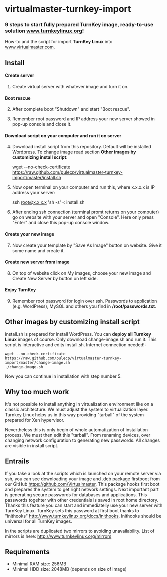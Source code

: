 # virtualmaster-turnkey-import

### 9 steps to start fully prepared TurnKey image, ready-to-use solution www.turnkeylinux.org!

How-to and the script for import **TurnKey Linux** into www.virtualmaster.com. 

## Install

#### Create server
1) Create virtual server with whatever image and turn it on.
#### Boot rescue
2) After complete boot "Shutdown" and start "Boot rescue".

3) Remember root password and IP address your new server showed in pop-up console and close it.
#### Download script on your computer and run it on server
4) Download install script from this repository. Default will be installed Wordpress. To change image read section **Other images by customizing install script**:

    wget --no-check-certificate https://raw.github.com/pulecp/virtualmaster-turnkey-import/master/install.sh

5) Now open terminal on your computer and run this, where x.x.x.x is IP address your server:
	
    ssh root@x.x.x.x 'sh -s' < install.sh

6) After ending ssh connection (terminal promt returns on your computer) go on website with your server and open "Console". Here only press "Enter" and close this pop-up console window.
#### Create your new image
7) Now create your template by "Save As Image" button on website. Give it some name and create it.
#### Create new server from image
8) On top of website click on My images, choose your new image and Create New Server by button on left side.
#### Enjoy TurnKey
9) Remember root password for login over ssh. Passwords to application (e.g. WordPress), MySQL and others you find in **/root/passwords.txt**.

## Other images by customizing install script
install.sh is prepared for install WordPress. You can **deploy all Turnkey Linux** images of course.
Only download change-image.sh and run it. This script is interactive and edits install.sh. Internet connection needed!:

	wget --no-check-certificate https://raw.github.com/pulecp/virtualmaster-turnkey-import/master/change-image.sh
	./change-image.sh

Now you can continue in installation with step number 5.

## Why too much work
It's not possible to install anything in virtualization environment like on a classic architecture. We must adjust
the system to virtualization layer. Turnkey Linux helps us in this way providing "tarball" of the system prepared for
Xen hypervisor.

Nevertheless this is only begin of whole automatization of installation process. We must then edit this "tarball". From
renaming devices, over changing network configuration to generating new passwords. All changes are visible in install script.

## Entrails

If you take a look at the scripts which is launched on your remote server via ssh, you can see downloading your image and
.deb package firstboot from our GitHub https://github.com/Virtualmaster. This package hooks first boot and prepares the system to get right network settings.
Next important part is generating secure passwords for databases and applications. This passwords togehter with other
credentials is saved in root home directory. Thanks this feature you can start and immediatelly use your new server with
TurnKey Linux. TurnKey sets this password at first boot thanks to "inithooks"
http://www.turnkeylinux.org/docs/inithooks. Inithooks should be universal for all TurnKey images.

In the scripts are duplicated two mirrors to avoiding unavailability. List of mirrors is here: http://www.turnkeylinux.org/mirrors

## Requirements
* Minimal RAM size: 256MB
* Minimal HDD size: 2048MB (depends on size of image)

